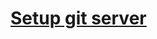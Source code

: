 # [Setup git server](http://shaching.github.io/2014/07/16/git-how-to-install-git-server-in-synology-ds214-nas/)

